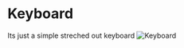 # Keyboard
Its just a simple streched out keyboard
![Keyboard](https://user-images.githubusercontent.com/86054371/124399600-ff7ee700-dd24-11eb-9abd-62bd23a32728.png)
